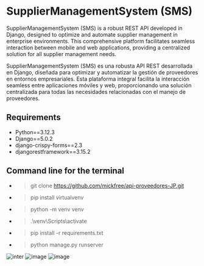 # SupplierManagementSystem (SMS)
SupplierManagementSystem (SMS) is a robust REST API developed in Django, designed to optimize and automate supplier management in enterprise environments. This comprehensive platform facilitates seamless interaction between mobile and web applications, providing a centralized solution for all supplier management needs.

SupplierManagementSystem (SMS) es una robusta API REST desarrollada en Django, diseñada para optimizar y automatizar la gestión de proveedores en entornos empresariales. Esta plataforma integral facilita la interacción seamless entre aplicaciones móviles y web, proporcionando una solución centralizada para todas las necesidades relacionadas con el manejo de proveedores.

## Requirements

- Python==3.12.3
- Django==5.0.2
- django-crispy-forms==2.3
- djangorestframework==3.15.2

## Command line for the terminal
- >  git clone https://github.com/mickfree/api-proveedores-JP.git
- > pip install virtualvenv
- > python -m venv venv
- > .\venv\Scripts\activate
- > pip install -r requirements.txt
- > python manage.py runserver

![inter](https://github.com/user-attachments/assets/92a35358-2e14-47b9-a0f5-c84ba7e06937)
![image](https://github.com/user-attachments/assets/5af041e0-eaf1-4b64-9ec4-2a0d9b24546e)
![image](https://github.com/user-attachments/assets/e8642912-8654-4f27-8b66-0128ce04fdea)

